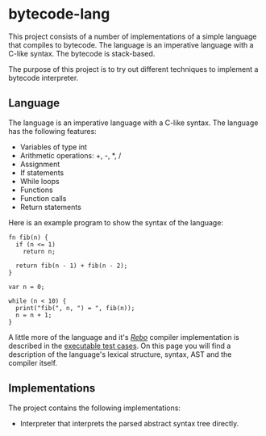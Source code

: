 # bytecode-lang

This project consists of a number of implementations of a simple language that compiles to bytecode. The language is an imperative language with a C-like syntax. The bytecode is stack-based.

The purpose of this project is to try out different techniques to implement a bytecode interpreter.

## Language

The language is an imperative language with a C-like syntax. The language has the following features:

- Variables of type int
- Arithmetic operations: +, -, *, /
- Assignment
- If statements
- While loops
- Functions
- Function calls
- Return statements

Here is an example program to show the syntax of the language:

```
fn fib(n) {
  if (n <= 1)
    return n;

  return fib(n - 1) + fib(n - 2);
}

var n = 0;

while (n < 10) {
  print("fib(", n, ") = ", fib(n));
  n = n + 1;
}
```

 A little more of the language and it's [*Rebo*](https://github.com/graeme-lockley/rebo-lang) compiler implementation is described in the [executable test cases](./src-compiler/parser.md).  On this page you will find a description of the language's lexical structure, syntax, AST and the compiler itself.

## Implementations

The project contains the following implementations:

- Interpreter that interprets the parsed abstract syntax tree directly.
